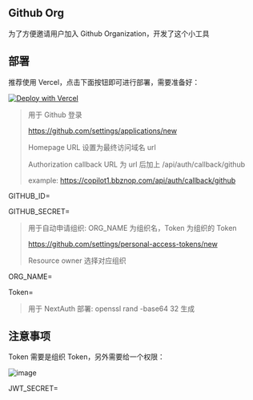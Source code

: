 ## Github Org

为了方便邀请用户加入 Github Organization，开发了这个小工具

## 部署

推荐使用 Vercel，点击下面按钮即可进行部署，需要准备好：

[![Deploy with Vercel](https://vercel.com/button)](https://vercel.com/new/clone?repository-url=https%3A%2F%2Fgithub.com%2Fgodimessy1%2FGithub-Org&env=GITHUB_ID,GITHUB_SECRET,ORG_NAME,Token,JWT_SECRET&envDescription=%E7%8E%AF%E5%A2%83%E5%8F%98%E9%87%8F%E6%A0%B7%E4%BE%8B&envLink=https%3A%2F%2Fgithub.com%2Fgodimessy1%2FGithub-Org%2Fblob%2Fmain%2F.env.example)

> 用于 Github 登录
>
> https://github.com/settings/applications/new
>
> Homepage URL 设置为最终访问域名 url
>
> Authorization callback URL 为 url 后加上 /api/auth/callback/github
>
> example: https://copilot1.bbznop.com/api/auth/callback/github
>

GITHUB_ID=

GITHUB_SECRET=

>
> 用于自动申请组织: ORG_NAME 为组织名，Token 为组织的 Token
>
> https://github.com/settings/personal-access-tokens/new
>
> Resource owner 选择对应组织

ORG_NAME=

Token=

> 用于 NextAuth 部署: openssl rand -base64 32 生成

## 注意事项

Token 需要是组织 Token，另外需要给一个权限：

![image](https://github.com/godimessy1/Github-Org/assets/162074038/13d3a76a-884a-4d99-8beb-2a4930b56a34)


JWT_SECRET=

